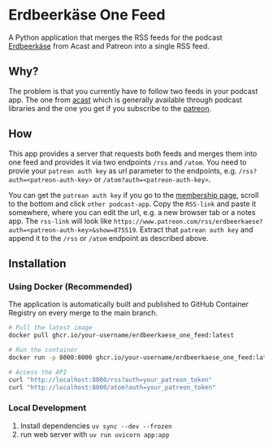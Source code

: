 # Erdbeerkäse One Feed

A Python application that merges the RSS feeds for the podcast [Erdbeerkäse](https://shows.acast.com/erdbeerkaesepodcast) from Acast and Patreon into a single RSS feed.

## Why?

The problem is that you currently have to follow two feeds in your podcast app. The one from [acast](https://shows.acast.com/erdbeerkaesepodcast) which is generally available through podcast libraries and the one you get if you subscribe to the [patreon](https://www.patreon.com/erdbeerkaese).

## How

This app provides a server that requests both feeds and merges them into one feed and provides it via two endpoints `/rss` and `/atom`. You need to provie your `patrean auth key` as url parameter to the endpoints, e.g. `/rss?auth=<patreon-auth-key>` or `/atom?auth=<patreon-auth-key>`.

You can get the `patrean auth key` if you go to the [membership page](https://www.patreon.com/c/erdbeerkaese/membership), scroll to the bottom and click `other podcast-app`. Copy the `RSS-link` and paste it somewhere, where you can edit the url, e.g. a new browser tab or a notes app. The `rss-link` will look like `https://www.patreon.com/rss/erdbeerkaese?auth=<patreon-auth-key>&show=875519`. Extract that `patrean auth key` and append it to the `/rss` or `/atom` endpoint as described above.

## Installation

### Using Docker (Recommended)

The application is automatically built and published to GitHub Container Registry on every merge to the main branch.

```bash
# Pull the latest image
docker pull ghcr.io/your-username/erdbeerkaese_one_feed:latest

# Run the container
docker run -p 8000:8000 ghcr.io/your-username/erdbeerkaese_one_feed:latest

# Access the API
curl "http://localhost:8000/rss?auth=your_patreon_token"
curl "http://localhost:8000/atom?auth=your_patreon_token"
```

### Local Development

1. Install dependencies `uv sync --dev --frozen`
2. run web server with `uv run uvicorn app:app`


